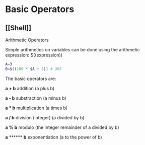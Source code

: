 # Basic Operators
[[Shell]]
---

Arithmetic Operators

Simple arithmetics on variables can be done using the arithmetic expression: $((expression))

```bash
A=3
B=$((100 * $A + 5)) # 305
```

The basic operators are:

**a + b** addition (a plus b)

**a - b** substraction (a minus b)

**a * b** multiplication (a times b)

**a / b** division (integer) (a divided by b)

**a % b** modulo (the integer remainder of a divided by b)

**a** ****** **b** exponentiation (a to the power of b)